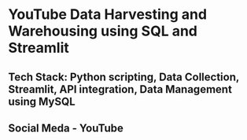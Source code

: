 # YouTube Data Harvesting and Warehousing using SQL and Streamlit

## Tech Stack: Python scripting, Data Collection, Streamlit, API integration, Data Management using MySQL

## Social Meda - YouTube


  

